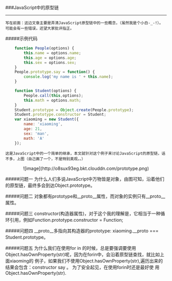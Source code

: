 ###JavaScript中的原型链

------------------------------------
    写在前面：这边文章主要是弄清JavaScript原型链中的一些概念，（虽然我是个小白-_-!）。可能会有一些错误，还望大家批评指正。

#####示例代码
```js
    function People(options) {
        this.name = options.name;
        this.age = options.age;
        this.sex = options.sex;
    }
    People.prototype.say = function() {
        console.log('my name is ' + this.name);
    }

    function Student(options) {
        People.call(this,options);
        this.math = options.math;
    }
    Student.prototype = Object.create(People.prototype);
    Student.prototype.constructor = Student;
    var xiaoming = new Student({
        name: 'xiaoming',
        age: 21,
        sex: 'man',
        math: 'A'
    });
```
    这是JavaScript中的一个简单的继承，本文就针对这个例子来讨论JavaScript的原型链，话不多，上图（自己画了一个，不是特别美观。。）
<center>![image](http://o8sux93eg.bkt.clouddn.com/prototype.png)</center>


#####问题一
    为什么人们多说JavaScript中万物皆是对象，由图可知，沿着他们的原型链，最终多会到达Object.prototype。

#####问题二
    对象都有prototype和__proto__属性，而对象的实例只有__proto__属性。

#####问题三
    constructor(构造器属性)，对于这个我的理解是，它相当于一种循环引用，例如Function.prototype.constructor = Function;

#####问题四
    __proto__多指向其构造器的prototype: xiaoming.__proto === Student.prototype。

#####问题五
    为什么我们在使用for in 的时候，总是要强调要使用Object.hasOwnProperty(str)呢，因为在forin中，会沿着原型链查找，就比如上面xiaoming的
    例子，如果我们不使用Object.hasOwnProperty(str),遍历出来的结果会包含：constructor say 。 为了安全起见，在使用forin时还是最好使
    用Object.hasOwnProperty(str).
